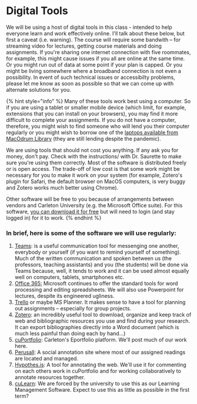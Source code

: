 # Digital Tools

We will be using a host of digital tools in this class -  intended to help everyone learn and work effectively online. I'll talk about these below, but first a caveat \(i.e. warning\). The course will require some bandwith – for streaming video for lectures, getting course materials and doing assignments. If you're sharing one internet connection with five roommates, for example, this might cause issues if you all are online at the same time. Or you might run out of data at some point if your plan is capped. Or you might be living somewhere where a broadband connection is not even a possibility. In event of such technical issues or accessibilty problems, please let me know as soon as possible so that we can come up with alternate solutions for you. 

{% hint style="info" %}
Many of these tools work best using a computer. So if you are using a tablet or smaller mobile device \(which limit, for example, extensions that you can install on your browsers\), you may find it more difficult to complete your assignments. If you do not have a computer, therefore, you might wish to find someone who will lend you their computer regularly or you might wish to borrow one of the [laptops available from MacOdrum Library](https://library.carleton.ca/services/laptops) \(they are still lending despite the pandemic\). 

We are using tools that should not cost you anything. If any ask you for money, don't pay. Check with the instructions/ with Dr. Saurette to make sure you're using them correctly. Most of the software is distributed freely or is open access. The trade-off of low cost is that some work might be necessary for you to make it work on your system \(for example, Zotero's plugin for Safari, the default browser on MacOS computers, is very buggy and Zotero works much better using Chrome\). 

Other software will be free to you because of arrangements between vendors and Carleton University \(e.g. the Microsoft Office suite\). For this software, [you can download it for free](https://carleton.ca/its/ms-offer-students/) but will need to login \(and stay logged in\) for it to work. 
{% endhint %}

### In brief, here is some of the software we will use regularly:

1. [Teams](teams.md): is a useful communication tool for messenging one another, everybody or yourself \(if you want to remind yourself of something\). Much of the written communication and spoken between us \(the professors, teaching assistants\) and you \(the students\) will be done via Teams because, well, it tends to work and it can be used almost equally well on computers, tablets, smartphones etc. 
2. [Office 365:](office.md) Microsoft continues to offer the standard tools for word processing and editing spreadsheets. We will also use Powerpoint for lectures, despite its engineered ugliness. 
3. [Trello](trello.md) or maybe MS Planner. It makes sense to have a tool for planning out assignments – especially for group projects. 
4. [Zotero](zotero.md): an incredibly useful tool to  download, organize and keep track of web and bibliographic resources you use and find during your research. It can export bibliographies directly into a Word document \(which is much less painful than doing each by hand...\) 
5. [cuPortfolio](cuportfolio.md): Carleton's Eportfolio platform. We'll post much of our work here. 
6. [Perusall](reading-and-annotations/perusall.md): A social annotation site where most of our assigned readings are located and managed.
7. [Hypothes.is](reading-and-annotations/hypothes.is.md): A tool for annotating the web. We'll use it for commenting on each others work in cuPortfolio and for working collaboratively to annotate resources together. 
8. [cuLearn](culearn.md): We are forced by the university to use this as our Learning Management Software. Expect to use this as little as possible in the first term?

